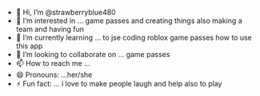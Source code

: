 - 👋 Hi, I’m @strawberryblue480
- 👀 I’m interested in ... game passes and creating things also making a team and having fun
- 🌱 I’m currently learning ... to jse coding roblox game passes how to use this app
- 💞️ I’m looking to collaborate on ... game passes
- 📫 How to reach me ...
- 😄 Pronouns: ...her/she
- ⚡ Fun fact: ... i love to make people laugh and help also to play

<!---
strawberryblue480/strawberryblue480 is a ✨ special ✨ repository because its `README.md` (this file) appears on your GitHub profile.
You can click the Preview link to take a look at your changes.
--->

